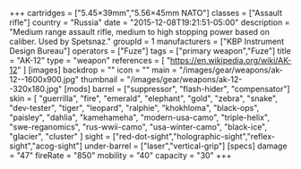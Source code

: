 +++
cartridges = ["5.45×39mm","5.56×45mm NATO"]
classes = ["Assault rifle"]
country = "Russia"
date = "2015-12-08T19:21:51-05:00"
description = "Medium range assault rifle, medium to high stopping power based on caliber. Used by Spetsnaz."
groupId = 1
manufacturers = ["KBP Instrument Design Bureau"]
operators = ["Fuze"]
tags = ["primary weapon","Fuze"]
title = "AK-12"
type = "weapon"
references = [
  "https://en.wikipedia.org/wiki/AK-12"
]
[images]
  backdrop = ""
  icon = ""
  main = "/images/gear/weapons/ak-12--1600x900.jpg"
  thumbnail = "/images/gear/weapons/ak-12--320x180.jpg"
[mods]
  barrel = ["suppressor", "flash-hider", "compensator"]
  skin = [
    "guerrilla",
    "fire",
    "emerald",
    "elephant",
    "gold",
    "zebra",
    "snake",
    "dev-tester",
    "tiger",
    "leopard",
    "ralphie",
    "khokhloma",
    "black-ops",
    "paisley",
    "dahlia",
    "kamehameha",
    "modern-usa-camo",
    "triple-helix",
    "swe-reganomics",
    "rus-wwii-camo",
    "usa-winter-camo",
    "black-ice",
    "glacier",
    "cluster"
  ]
  sight = ["red-dot-sight","holographic-sight","reflex-sight","acog-sight"]
  under-barrel = ["laser","vertical-grip"]
[specs]
  damage = "47"
  fireRate = "850"
  mobility = "40"
  capacity = "30"
+++

